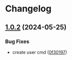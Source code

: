 # Changelog

## [1.0.2](https://github.com/rubiin/vimwordlist.nvim/compare/v1.0.1...v1.0.2) (2024-05-25)


### Bug Fixes

* create user cmd ([0f30197](https://github.com/rubiin/vimwordlist.nvim/commit/0f30197301557d74ce1d3d30ef17ca641852f0a3))
